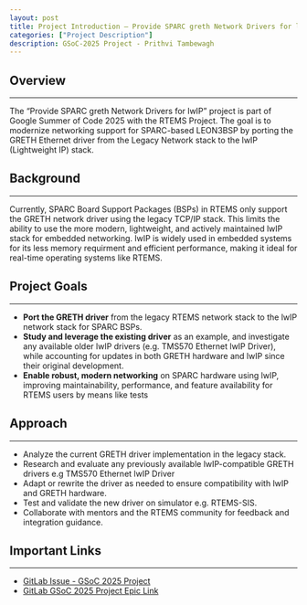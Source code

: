 ```yaml
---
layout: post
title: Project Introduction – Provide SPARC greth Network Drivers for lwIP
categories: ["Project Description"]
description: GSoC-2025 Project - Prithvi Tambewagh
---
```


## Overview
----------------------------------
The “Provide SPARC greth Network Drivers for lwIP” project is part of Google Summer of Code 2025 with the RTEMS Project. The goal is to modernize networking support for SPARC-based LEON3BSP by porting the GRETH Ethernet driver from the Legacy Network stack to the lwIP (Lightweight IP) stack.

## Background
----------------------------------
Currently, SPARC Board Support Packages (BSPs) in RTEMS only support the GRETH network driver using the legacy TCP/IP stack. This limits the ability to use the more modern, lightweight, and actively maintained lwIP stack for embedded networking. lwIP is widely used in embedded systems for its less memory requirment and efficient performance, making it ideal for real-time operating systems like RTEMS.

## Project Goals
----------------------------------
- **Port the GRETH driver** from the legacy RTEMS network stack to the lwIP network stack for SPARC BSPs.
- **Study and leverage the existing driver** as an example, and investigate any available older lwIP drivers (e.g. TMS570 Ethernet lwIP Driver), while accounting for updates in both GRETH hardware and lwIP since their original development.
- **Enable robust, modern networking** on SPARC hardware using lwIP, improving maintainability, performance, and feature availability for RTEMS users by means like tests

## Approach
----------------------------------
- Analyze the current GRETH driver implementation in the legacy stack.
- Research and evaluate any previously available lwIP-compatible GRETH drivers e.g TMS570 Ethernet lwIP Driver
- Adapt or rewrite the driver as needed to ensure compatibility with lwIP and GRETH hardware.
- Test and validate the new driver on simulator e.g. RTEMS-SIS.
- Collaborate with mentors and the RTEMS community for feedback and integration guidance.


## Important Links
----------------------------------
+ [GitLab Issue - GSoC 2025 Project](https://gitlab.rtems.org/rtems/programs/gsoc/-/issues/77)
+ [GitLab GSoC 2025 Project Epic Link](https://gitlab.rtems.org/groups/rtems/-/epics/28)

